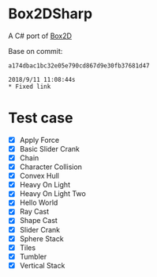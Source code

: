# Box2DSharp
A C# port of [Box2D](https://github.com/erincatto/Box2D)

Base on commit: 
```
a174dbac1bc32e05e790cd867d9e30fb37681d47

2018/9/11 11:08:44s
* Fixed link 
```

# Test case
* [x] Apply Force
* [x] Basic Slider Crank
* [x] Chain
* [x] Character Collision
* [x] Convex Hull
* [x] Heavy On Light
* [x] Heavy On Light Two
* [x] Hello World
* [x] Ray Cast
* [x] Shape Cast
* [x] Slider Crank
* [x] Sphere Stack
* [x] Tiles
* [x] Tumbler
* [x] Vertical Stack
